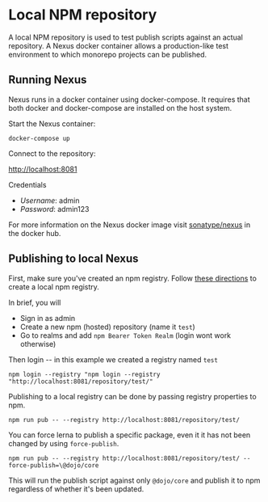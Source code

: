 # Local NPM repository

A local NPM repository is used to test publish scripts against an actual repository. A Nexus docker container allows
 a production-like test environment to which monorepo projects can be published.
 
## Running Nexus

Nexus runs in a docker container using docker-compose. It requires that both docker and docker-compose are
 installed on the host system.
 
Start the Nexus container:

`docker-compose up`

Connect to the repository:

[http://localhost:8081](http://localhost:8081)

Credentials

* *Username*: admin
* *Password*: admin123

For more information on the Nexus docker image visit [sonatype/nexus](https://hub.docker.com/r/sonatype/nexus/) in 
 the docker hub.

## Publishing to local Nexus

First, make sure you've created an npm registry. Follow 
 [these directions](https://blog.sonatype.com/using-nexus-3-as-your-repository-part-2-npm-packages)
 to create a local npm registry.

In brief, you will

* Sign in as admin
* Create a new npm (hosted) repository (name it `test`)
* Go to realms and add `npm Bearer Token Realm` (login wont work otherwise)

Then login -- in this example we created a registry named `test`

`npm login --registry "npm login --registry "http://localhost:8081/repository/test/"`

Publishing to a local registry can be done by passing registry properties to npm.

`npm run pub -- --registry http://localhost:8081/repository/test/`

You can force lerna to publish a specific package, even it it has not been changed by using `force-publish`.
 
 `npm run pub -- --registry http://localhost:8081/repository/test/ --force-publish=\@dojo/core`

This will run the publish script against only `@dojo/core` and publish it to npm regardless of whether it's been 
 updated.
